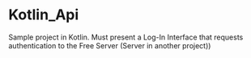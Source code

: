 # Kotlin_Api
Sample project in Kotlin. Must present a Log-In Interface that requests authentication to the Free Server (Server in another project))
